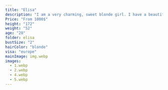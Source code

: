 ```yaml
---
title: "Elisa"
description: "I am a very charming, sweet blonde girl. I have a beautiful figure with natural parameters. I am smart, well-read, have a broad outlook. I love romance, creating a love atmosphere. With me you can really relax and enjoy the meeting."
Price: "From 1000$"
height: "172"
weight: "52"
age: "28"
folder: elisa
bustSize: "2"
hairColor: "blonde"
visa: "europe"
mainImage: img.webp
images:
  - 1.webp
  - 2.webp
  - 4.webp
  - 5.webp
---
```

